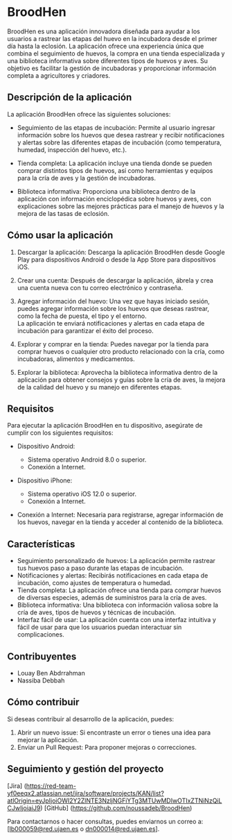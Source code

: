 # BroodHen

BroodHen es una aplicación innovadora diseñada para ayudar a los usuarios a rastrear las etapas del huevo en la incubadora desde el primer día hasta la eclosión. La aplicación ofrece una experiencia única que combina el seguimiento de huevos, la compra en una tienda especializada y una biblioteca informativa sobre diferentes tipos de huevos y aves. Su objetivo es facilitar la gestión de incubadoras y proporcionar información completa a agricultores y criadores.

## Descripción de la aplicación

La aplicación BroodHen ofrece las siguientes soluciones:

- Seguimiento de las etapas de incubación:
  Permite al usuario ingresar información sobre los huevos que desea rastrear y recibir notificaciones y alertas sobre las diferentes etapas de incubación (como temperatura, humedad, inspección del huevo, etc.).

- Tienda completa:
  La aplicación incluye una tienda donde se pueden comprar distintos tipos de huevos, así como herramientas y equipos para la cría de aves y la gestión de incubadoras.

- Biblioteca informativa:
  Proporciona una biblioteca dentro de la aplicación con información enciclopédica sobre huevos y aves, con explicaciones sobre las mejores prácticas para el manejo de huevos y la mejora de las tasas de eclosión.

## Cómo usar la aplicación

1. Descargar la aplicación:
   Descarga la aplicación BroodHen desde Google Play para dispositivos Android o desde la App Store para dispositivos iOS.

2. Crear una cuenta:
   Después de descargar la aplicación, ábrela y crea una cuenta nueva con tu correo electrónico y contraseña.

3. Agregar información del huevo:
   Una vez que hayas iniciado sesión, puedes agregar información sobre los huevos que deseas rastrear, como la fecha de puesta, el tipo y el entorno.\
   La aplicación te enviará notificaciones y alertas en cada etapa de incubación para garantizar el éxito del proceso.

4. Explorar y comprar en la tienda:
   Puedes navegar por la tienda para comprar huevos o cualquier otro producto relacionado con la cría, como incubadoras, alimentos y medicamentos.

5. Explorar la biblioteca:
   Aprovecha la biblioteca informativa dentro de la aplicación para obtener consejos y guías sobre la cría de aves, la mejora de la calidad del huevo y su manejo en diferentes etapas.

## Requisitos

Para ejecutar la aplicación BroodHen en tu dispositivo, asegúrate de cumplir con los siguientes requisitos:

- Dispositivo Android:

  - Sistema operativo Android 8.0 o superior.
  - Conexión a Internet.

- Dispositivo iPhone:

  - Sistema operativo iOS 12.0 o superior.
  - Conexión a Internet.

- Conexión a Internet:
  Necesaria para registrarse, agregar información de los huevos, navegar en la tienda y acceder al contenido de la biblioteca.

## Características

- Seguimiento personalizado de huevos: La aplicación permite rastrear tus huevos paso a paso durante las etapas de incubación.
- Notificaciones y alertas: Recibirás notificaciones en cada etapa de incubación, como ajustes de temperatura o humedad.
- Tienda completa: La aplicación ofrece una tienda para comprar huevos de diversas especies, además de suministros para la cría de aves.
- Biblioteca informativa: Una biblioteca con información valiosa sobre la cría de aves, tipos de huevos y técnicas de incubación.
- Interfaz fácil de usar: La aplicación cuenta con una interfaz intuitiva y fácil de usar para que los usuarios puedan interactuar sin complicaciones.

## Contribuyentes

- Louay Ben Abdrrahman
- Nassiba Debbah

## Cómo contribuir

Si deseas contribuir al desarrollo de la aplicación, puedes:

1. Abrir un nuevo issue: Si encontraste un error o tienes una idea para mejorar la aplicación.
2. Enviar un Pull Request: Para proponer mejoras o correcciones.

## Seguimiento y gestión del proyecto

 [Jira] (https://red-team-yf0eeqx2.atlassian.net/jira/software/projects/KAN/list?atlOrigin=eyJpIjoiOWI2Y2ZlNTE3NzljNGFiYTg3MTUwMDIwOTIxZTNiNzQiLCJwIjoiaiJ9)
 [GitHub] (https://github.com/noussadeb/BroodHen)

Para contactarnos o hacer consultas, puedes enviarnos un correo a: [lb000059@red.ujaen.es o dn000014@red.ujaen.es].
